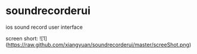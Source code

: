 soundrecorderui
===============

ios sound record user interface

screen short:
![1] (https://raw.github.com/xiangyuan/soundrecorderui/master/screeShot.png)
